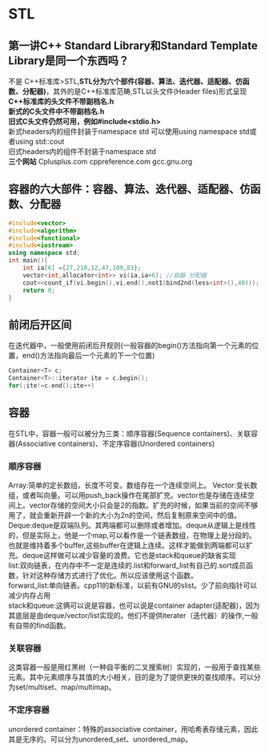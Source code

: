 # STL

## 第一讲C++ Standard Library和Standard Template Library是同一个东西吗？

不是 C++标准库>STL,**STL分为六个部件(容器、算法、迭代器、适配器、仿函数、分配器)**，其外的是C++标准库范畴,STL以头文件(Header files)形式呈现  
**C++标准库的头文件不带副档名.h**  
**新式的C头文件中不带副档名.h**  
**旧式C头文件仍然可用，例如#include<stdio.h>**  
新式headers内的组件封装于namespace std 可以使用using namespace std或者using std::cout  
旧式headers内的组件不封装于namespace std  
**三个网站**
Cplusplus.com cppreference.com gcc.gnu.org  

## 容器的六大部件：容器、算法、迭代器、适配器、仿函数、分配器  

```c++
#include<vector>
#include<algorithm>
#include<functional>
#include<iostream>
using namespace std;
int main(){
    int ia[6] ={27,210,12,47,109,83};
    vector<int,allocator<int>> vi(ia,ia+6); //容器 分配器
    cout<<count_if(vi.begin(),vi.end(),not1(bind2nd(less<int>(),40))); //算法
    return 0;
}
```

## 前闭后开区间

在迭代器中，一般使用前闭后开规则(一般容器的begin()方法指向第一个元素的位置，end()方法指向最后一个元素的下一个位置)  

```c++
Container<T> c;
Container<T>::iterator ite = c.begin();
for(;ite!=c.end();ite++)
```
## 容器

在STL中，容器一般可以被分为三类：顺序容器(Sequence containers)、关联容器(Associative containers)、不定序容器(Unordered containers) 

### 顺序容器
Array:简单的定长数组，长度不可变。数组存在一个连续空间上。
Vector:变长数组，或者叫向量。可以用push_back操作在尾部扩充。vector也是存储在连续空间上。vector存储的空间大小只会是2的指数。扩充的时候，如果当前的空间不够用了，就会重新开辟一个新的大小为2n的空间，然后复制原来空间中的值。  
Deque:deque是双端队列。其两端都可以删除或者增加。deque从逻辑上是线性的，但是实际上，他是一个map,可以看作是一个链表数组，在物理上是分段的。也就是维持着多个buffer,这些buffer在逻辑上连续。这样才能做到两端都可以扩充。deque这样做可以减少容量的浪费。它也是stack和queue的缺省实现  
list:双向链表，在内存中不一定是连续的.list和forward_list有自己的.sort成员函数，针对这种存储方式进行了优化。所以应该使用这个函数。  
forward_list:单向链表。cpp11的新标准，以前有GNU的slist。少了前向指针可以减少内存占用  
stack和queue:这俩可以说是容器，也可以说是container adapter(适配器)，因为其底层是由deque/vector/list实现的。他们不提供iterater（迭代器）的操作,一般有自带的find函数。 

### 关联容器
这类容器一般是用红黑树（一种自平衡的二叉搜索树）实现的，一般用于查找某些元素。其中元素顺序与其值的大小相关，目的是为了提供更快的查找顺序。可以分为set/multiset、map/multimap。  


### 不定序容器
unordered container：特殊的associative container，用哈希表存储元素，因此其是无序的。可以分为unordered_set、unordered_map。  